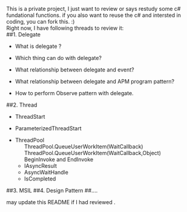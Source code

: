 This is a private project, I just want to review or says restudy some c# fundational functions. if you also want to reuse the c# 
and intersted in coding,  you can fork this. :)
<br/>
Right now, I have following threads to review it:<br/>
##1. Delegate
<ul>
	<li> What is delegate ?</li>
</ul>
<ul> 
	<li> Which thing can do with delegate?</li>
</ul>
<ul>
<li> What relationship between delegate and event?</li>
</ul>
<ul>
	<li> What relationship between delegate and APM program pattern? </li>
</ul>
<ul>
	<li> How to perform Observe pattern with delegate.</li>
</ul>
##2. Thread 
<ul>
	<li> ThreadStart </li>
</ul>
<ul>
	<li> ParameterizedThreadStart </li>
</ul>
<ul>
	<li> ThreadPool 
		<ul>ThreadPool.QueueUserWorkItem(WaitCallback)</ul>
		<ul>ThreadPool.QueueUserWorkItem(WaitCallback,Object)</ul>
		<ul>BeginInvoke and EndInvoke
			<li>IAsyncResult</li>
			<li>AsyncWaitHandle </li> 
			<li>IsCompleted </li>
		</ul>
	</li>
</ul>
##3. MSIL 
##4. Design Pattern </h4>
##....

may update this README if I had reviewed .

